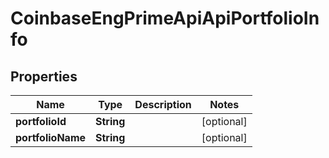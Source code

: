 
# CoinbaseEngPrimeApiApiPortfolioInfo

## Properties
Name | Type | Description | Notes
------------ | ------------- | ------------- | -------------
**portfolioId** | **String** |  |  [optional]
**portfolioName** | **String** |  |  [optional]



